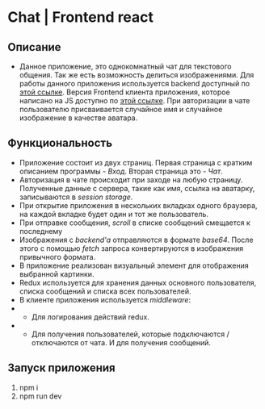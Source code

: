 # Chat | Frontend react
## Описание
* Данное приложение, это однокомнатный чат для текстового общения. Так же есть возможность делиться изображениями. Для работы данного приложения используется backend доступный по [этой ссылке](https://github.com/Alexxxlev/chat-app/tree/master/server). Версия Frontend клиента приложения, которое написано на JS доступно по [этой ссылке](https://github.com/Alexxxlev/chat-app/tree/master/client/vanilla). При авторизации в чате пользователю присваивается случайное имя и случайное изображение в качестве аватара. 

## Функциональность

- Приложение состоит из двух страниц. Первая страница с кратким описанием программы - *Вход*. Вторая страница это - *Чат*. 
- Авторизация в чате происходит при заходе на любую страницу. Полученные данные с сервера, такие как имя, ссылка на аватарку, записываются в *session storage*. 
- При открытие приложения в нескольких вкладках одного браузера, на каждой вкладке будет один и тот же пользователь.
- При отправке сообщения, *scroll* в списке сообщений смещается к последнему
- Изображения с *backend'а* отправляются в формате *base64*. После этого с помощью *fetch* запроса конвертируются в изображения привычного формата. 
- В приложение реализован визуальный элемент для отображения выбранной картинки.
- Redux используется для хранения данных основного пользователя, списка сообщений и списка всех пользователей.
- В клиенте приложения используется *middleware*:
- - Для логирования действий redux. 
- - Для получения пользователей, которые подключаются / отключаются от чата. И для получения сообщений. 

## Запуск приложения
1. npm i
2. npm run dev
```

